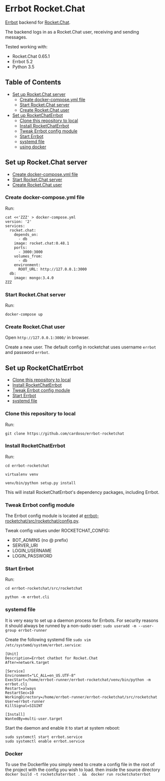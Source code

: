 # Errbot Rocket.Chat
[Errbot](http://errbot.io/) backend for [Rocket.Chat](https://rocket.chat/).

The backend logs in as a Rocket.Chat user, receiving and sending messages.

Tested working with:
- Rocket.Chat 0.65.1
- Errbot 5.2
- Python 3.5

## Table of Contents
- [Set up Rocket.Chat server](#set-up-rocketchat-server)
  - [Create docker-compose.yml file](#create-docker-composeyml-file)
  - [Start Rocket.Chat server](#start-rocketchat-server)
  - [Create Rocket.Chat user](#create-rocketchat-user)
- [Set up RocketChatErrbot](#set-up-rocketchaterrbot)
  - [Clone this repository to local](#clone-this-repository-to-local)
  - [Install RocketChatErrbot](#install-rocketchaterrbot)
  - [Tweak Errbot config module](#tweak-errbot-config-module)
  - [Start Errbot](#start-errbot)
  - [systemd file](#systemd-file)
  - [using docker](#Docker)
## Set up Rocket.Chat server
- [Create docker-compose.yml file](#create-docker-composeyml-file)
- [Start Rocket.Chat server](#start-rocketchat-server)
- [Create Rocket.Chat user](#create-rocketchat-user)

### Create docker-compose.yml file
Run:
```
cat <<'ZZZ' > docker-compose.yml
version: '2'
services:
  rocket.chat:
    depends_on:
      - db
    image: rocket.chat:0.48.1
    ports:
      - 3000:3000
    volumes_from:
      - db
    environment:
      ROOT_URL: http://127.0.0.1:3000
  db:
    image: mongo:3.4.0
ZZZ
```

### Start Rocket.Chat server
Run:
```
docker-compose up
```

### Create Rocket.Chat user
Open `http://127.0.0.1:3000/` in browser.

Create a new user. The default config in rocketchat uses username
`errbot` and password `errbot`.

## Set up RocketChatErrbot
- [Clone this repository to local](#clone-this-repository-to-local)
- [Install RocketChatErrbot](#install-rocketchaterrbot)
- [Tweak Errbot config module](#tweak-errbot-config-module)
- [Start Errbot](#start-errbot)
- [systemd file](#systemd-file)

### Clone this repository to local
Run:
```
git clone https://github.com/cardoso/errbot-rocketchat
```

### Install RocketChatErrbot
Run:
```
cd errbot-rocketchat

virtualenv venv

venv/bin/python setup.py install
```

This will install RocketChatErrbot's dependency packages, including Errbot.

### Tweak Errbot config module
The Errbot config module is located at
[errbot-rocketchat/src/rocketchat/config.py](/src/rocketchat/config.py).

Tweak config values under ROCKETCHAT_CONFIG:
- BOT_ADMINS (no @ prefix)
- SERVER_URI
- LOGIN_USERNAME
- LOGIN_PASSWORD

### Start Errbot
Run:
```
cd errbot-rocketchat/src/rocketchat

python -m errbot.cli
```

### systemd file
It is very easy to set up a daemon process for Errbots. For security reasons it should always be runned by a non-sudo user: `sudo useradd -m --user-group errbot-runner`

Create the following systemd file `sudo vim /etc/systemd/system/errbot.service`:
```
[Unit]
Description=Errbot chatbot for Rocket.Chat
After=network.target

[Service]
Environment="LC_ALL=en_US.UTF-8"
ExecStart=/home/errbot-runner/errbot-rocketchat/venv/bin/python -m errbot.cli
Restart=always
RestartSec=10
WorkingDirectory=/home/errbot-runner/errbot-rocketchat/src/rocketchat
User=errbot-runner
KillSignal=SIGINT

[Install]
WantedBy=multi-user.target
```

Start the daemon and enable it to start at system reboot:
```
sudo systemctl start errbot.service
sudo systemctl enable errbot.service
```

### Docker 

 To use the Dockerfile you simply need to create  a config file in the root of the project with the config you wish to load. 
 then inside the source directory ``` docker build -t rocketchaterrbot . && 
 docker run rocketchaterrbot ```
